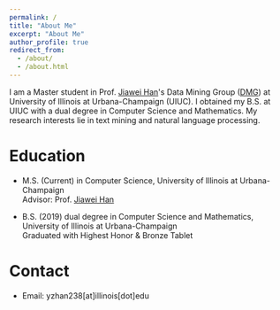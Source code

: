 ```yaml
---
permalink: /
title: "About Me"
excerpt: "About Me"
author_profile: true
redirect_from: 
  - /about/
  - /about.html
---
```


I am a Master student in Prof. [Jiawei Han](http://hanj.cs.illinois.edu/)'s Data Mining Group ([DMG](http://dm1.cs.uiuc.edu/)) at University of Illinois at Urbana-Champaign (UIUC). I obtained my B.S. at UIUC with a dual degree in Computer Science and Mathematics. My research interests lie in text mining and natural language processing.

Education
======
* M.S. (Current) in Computer Science, University of Illinois at Urbana-Champaign  
Advisor: Prof. [Jiawei Han](http://hanj.cs.illinois.edu/)

* B.S. (2019) dual degree in Computer Science and Mathematics, University of Illinois at Urbana-Champaign  
Graduated with Highest Honor & Bronze Tablet

Contact
======
* Email: yzhan238\[at\]illinois\[dot\]edu
